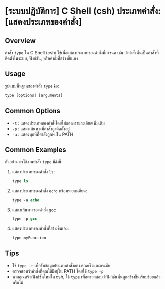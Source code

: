 # [ระบบปฏิบัติการ] C Shell (csh) ประเภทคำสั่ง: [แสดงประเภทของคำสั่ง]

## Overview
คำสั่ง `type` ใน C Shell (csh) ใช้เพื่อแสดงประเภทของคำสั่งที่กำหนด เช่น ว่าคำสั่งนั้นเป็นคำสั่งที่ติดตั้งในระบบ, ฟังก์ชัน, หรือคำสั่งที่สร้างขึ้นเอง

## Usage
รูปแบบพื้นฐานของคำสั่ง `type` คือ:

```csh
type [options] [arguments]
```

## Common Options
- `-t` : แสดงประเภทของคำสั่งโดยไม่แสดงรายละเอียดเพิ่มเติม
- `-p` : แสดงเส้นทางที่คำสั่งถูกติดตั้งอยู่
- `-a` : แสดงทุกที่ที่คำสั่งถูกพบใน PATH

## Common Examples
ตัวอย่างการใช้งานคำสั่ง `type` มีดังนี้:

1. แสดงประเภทของคำสั่ง `ls`:
   ```csh
   type ls
   ```

2. แสดงประเภทของคำสั่ง `echo` พร้อมรายละเอียด:
   ```csh
   type -a echo
   ```

3. แสดงเส้นทางของคำสั่ง `gcc`:
   ```csh
   type -p gcc
   ```

4. แสดงประเภทของคำสั่งที่สร้างขึ้นเอง:
   ```csh
   type myFunction
   ```

## Tips
- ใช้ `type -t` เพื่อรับข้อมูลประเภทคำสั่งอย่างรวดเร็วและกระชับ
- ตรวจสอบว่าคำสั่งที่คุณใช้มีอยู่ใน PATH โดยใช้ `type -p`
- หากคุณสร้างฟังก์ชันใหม่ใน csh, ใช้ `type` เพื่อตรวจสอบว่าฟังก์ชันนั้นถูกสร้างขึ้นเรียบร้อยแล้วหรือไม่